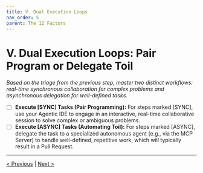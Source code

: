```yaml
---
title: V. Dual Execution Loops
nav_order: 5
parent: The 12 Factors
---
```

# V. Dual Execution Loops: Pair Program or Delegate Toil

*Based on the triage from the previous step, master two distinct workflows: real-time synchronous collaboration for complex problems and asynchronous delegation for well-defined tasks.*

- [ ] **Execute [SYNC] Tasks (Pair Programming):** For steps marked [SYNC], use your Agentic IDE to engage in an interactive, real-time collaborative session to solve complex or ambiguous problems.
- [ ] **Execute [ASYNC] Tasks (Automating Toil):** For steps marked [ASYNC], delegate the task to a specialized autonomous agent (e.g., via the MCP Server) to handle well-defined, repetitive work, which will typically result in a Pull Request.

---
[< Previous](structured-planning.md) | [Next >](great-filter.md)
